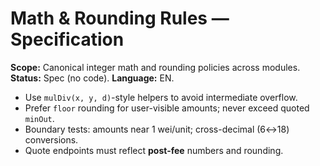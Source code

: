 # Math & Rounding Rules — Specification
**Scope:** Canonical integer math and rounding policies across modules.  
**Status:** Spec (no code). **Language:** EN.

- Use `mulDiv(x, y, d)`-style helpers to avoid intermediate overflow.
- Prefer `floor` rounding for user-visible amounts; never exceed quoted `minOut`.
- Boundary tests: amounts near 1 wei/unit; cross-decimal (6↔18) conversions.
- Quote endpoints must reflect **post-fee** numbers and rounding.
